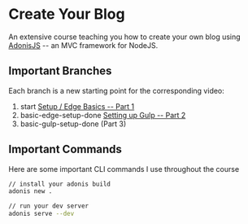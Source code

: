 # Create Your Blog

An extensive course teaching you how to create your own blog using [AdonisJS](http://adonisjs.com/) -- an MVC framework for NodeJS.

## Important Branches

Each branch is a new starting point for the corresponding video:

1.  start [Setup / Edge Basics -- Part 1](https://www.youtube.com/watch?v=rxzWUyimDHo)
2.  basic-edge-setup-done [Setting up Gulp -- Part 2](https://www.youtube.com/watch?v=-6X8_PvHbfI)
3.  basic-gulp-setup-done (Part 3)

## Important Commands

Here are some important CLI commands I use throughout the course

```bash
// install your adonis build
adonis new .

// run your dev server
adonis serve --dev
```

